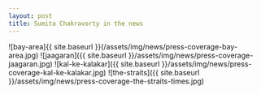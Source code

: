 ```yaml
---
layout: post
title: Sumita Chakravorty in the news
---
```


![bay-area]{{ site.baseurl }}(/assets/img/news/press-coverage-bay-area.jpg)
![jaagaran]({{ site.baseurl }}/assets/img/news/press-coverage-jaagaran.jpg)
![kal-ke-kalakar]({{ site.baseurl }}/assets/img/news/press-coverage-kal-ke-kalakar.jpg)
![the-straits]({{ site.baseurl }}/assets/img/news/press-coverage-the-straits-times.jpg)